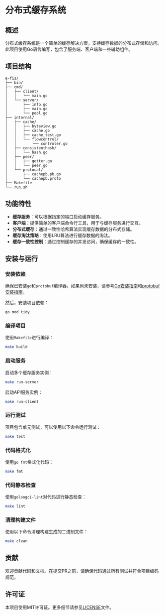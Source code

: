 # 分布式缓存系统

## 概述

分布式缓存系统是一个简单的缓存解决方案，支持缓存数据的分布式存储和访问。此项目使用Go语言编写，包含了服务端、客户端和一些辅助组件。

## 项目结构

```
e-fis/
├── bin/
├── cmd/
│   ├── client/
│   │   └── main.go
│   └── server/
│       ├── info.go
│       ├── main.go
│       └── pool.go
├── internal/
│   ├── cache/
│   │   ├── byteview.go
│   │   ├── cache.go
│   │   ├── cache_test.go
│   │   └── flowcontrol/
│   │       └── controler.go
│   ├── consistenthash/
│   │   └── hash.go
│   ├── peer/
│   │   ├── getter.go
│   │   └── peer.go
│   └── protocal/
│       ├── cachepb.pb.go
│       └── cachepb.proto
├── Makefile
└── run.sh
```

## 功能特性

- **缓存服务**：可以根据指定的端口启动缓存服务。
- **客户端**：提供简单的客户端命令行工具，用于与缓存服务进行交互。
- **分布式缓存**：通过一致性哈希算法实现缓存数据的分布式存储。
- **缓存淘汰策略**：使用LRU算法进行缓存数据的淘汰。
- **缓存一致性控制**：通过控制缓存的并发访问，确保缓存的一致性。

## 安装与运行

### 安装依赖

确保已安装`go`和`protobuf`编译器。如果尚未安装，请参考[Go安装指南](https://golang.org/doc/install)和[protobuf安装指南](https://developers.google.com/protocol-buffers/docs/gotutorial)。

然后，安装项目依赖：

```bash
go mod tidy
```

### 编译项目

使用`Makefile`进行编译：

```bash
make build
```

### 启动服务

启动多个缓存服务实例：

```bash
make run-server
```

启动API服务实例：

```bash
make run-client
```

### 运行测试

项目包含单元测试，可以使用以下命令运行测试：

```bash
make test
```

### 代码格式化

使用`go fmt`格式化代码：

```bash
make fmt
```

### 代码静态检查

使用`golangci-lint`对代码进行静态检查：

```bash
make lint
```

### 清理构建文件

使用以下命令清理构建生成的二进制文件：

```bash
make clean
```

## 贡献

欢迎贡献代码和文档。在提交PR之前，请确保代码通过所有测试并符合项目编码规范。

## 许可证

本项目使用MIT许可证。更多细节请参见[LICENSE](LICENSE)文件。
